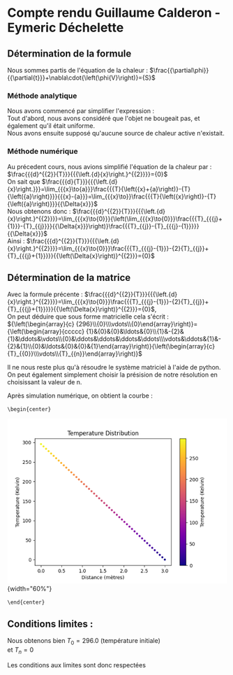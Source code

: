 # Compte rendu Guillaume Calderon - Eymeric Déchelette

## Détermination de la formule

Nous sommes partis de l'équation de la chaleur : $\frac{{\partial\phi}}{{\partial{t}}}+\nabla\cdot{\left(\phi{V}\right)}={S}$

### Méthode analytique

Nous avons commencé par simplifier l'expression :\
Tout d'abord, nous avons considéré que l'objet ne bougeait pas, et également qu'il était uniforme.\
Nous avons ensuite supposé qu'aucune source de chaleur active n'existait.

### Méthode numérique

Au précedent cours, nous avions simplifié l'équation de la chaleur par : $\frac{{{d}^{{2}}{T}}}{{{\left.{d}{x}\right.}^{{2}}}}={0}$\
On sait que $\frac{{{d}{T}}}{{{\left.{d}{x}\right.}}}=\lim_{{{x}\to{a}}}\frac{{{T}{\left({x}+{a}\right)}-{T}{\left({a}\right)}}}{{{x}-{a}}}=\lim_{{{x}\to}}\frac{{{T}{\left({x}\right)}-{T}{\left({a}\right)}}}{{\Delta{x}}}$\
Nous obtenons donc : $\frac{{{d}^{{2}}{T}}}{{{\left.{d}{x}\right.}^{{2}}}}=\lim_{{{x}\to{0}}}{\left(\lim_{{{x}\to{0}}}\frac{{{T}_{{{j}+{1}}}-{T}_{{j}}}}{{\Delta{x}}}\right)}\frac{{{T}_{{j}}-{T}_{{{j}-{1}}}}}{{\Delta{x}}}$\
Ainsi : $\frac{{{d}^{{2}}{T}}}{{{\left.{d}{x}\right.}^{{2}}}}=\lim_{{{x}\to{0}}}\frac{{{T}_{{{j}-{1}}}-{2}{T}_{{j}}+{T}_{{{j}+{1}}}}}{{\left(\Delta{x}\right)}^{{2}}}={0}$

## Détermination de la matrice

Avec la formule précente : $\frac{{{d}^{{2}}{T}}}{{{\left.{d}{x}\right.}^{{2}}}}=\lim_{{{x}\to{0}}}\frac{{{T}_{{{j}-{1}}}-{2}{T}_{{j}}+{T}_{{{j}+{1}}}}}{{\left(\Delta{x}\right)}^{{2}}}={0}$,\
On peut déduire que sous forme matricielle cela s'écrit : ${\left(\begin{array}{c} {296}\\{0}\\\vdots\\{0}\end{array}\right)}={\left(\begin{array}{ccccc} {1}&{0}&{0}&\ldots&{0}\\{1}&-{2}&{1}&\ddots&\vdots\\{0}&\ddots&\ddots&\ddots&\ddots\\\vdots&\ddots&{1}&-{2}&{1}\\{0}&\ldots&{0}&{0}&{1}\end{array}\right)}{\left(\begin{array}{c} {T}_{{0}}\\\vdots\\{T}_{{n}}\end{array}\right)}$

Il ne nous reste plus qu'à résoudre le système matriciel à l'aide de python.\
On peut également simplement choisir la présision de notre résolution en choisissant la valeur de n.

Après simulation numérique, on obtient la courbe :

```{=latex}
\begin{center}
```
![](Figure_1.png){width="60%"}

```{=latex}
\end{center}
```
## Conditions limites :

Nous obtenons bien ${T}_{{0}}={296.0}$ (température initiale)\
et ${T}_{{n}}={0}$

Les conditions aux limites sont donc respectées
